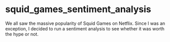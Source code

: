 # squid_games_sentiment_analysis
We all saw the massive popularity of Squid Games on Netflix. Since I was an exception, I decided to run a sentiment analysis to see whether it was worth the hype or not.
